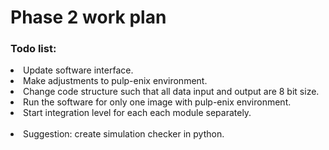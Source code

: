 <h1> Phase 2 work plan</h1>
<p> 
<h3>Todo list:</h3>
<li> Update software interface.</li>
<li> Make adjustments to pulp-enix environment. </li>
<li> Change code structure such that all data input and output are 8 bit size. </li>
<li> Run the software for only one image with pulp-enix environment. </li>
<li> Start integration level for each each module separately. </li>
</br>
<li> Suggestion: create simulation checker in python.</li>
</p>
